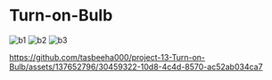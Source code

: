 # Turn-on-Bulb
![b1](https://github.com/tasbeeha000/project-13-Turn-on-Bulb/assets/137652796/efbd3193-4adb-4e93-8bca-a0a921c50f66)
![b2](https://github.com/tasbeeha000/project-13-Turn-on-Bulb/assets/137652796/58294656-2413-49c8-8dd0-2ed9eac1f4f9)
![b3](https://github.com/tasbeeha000/project-13-Turn-on-Bulb/assets/137652796/307798f0-a187-43c9-a452-fefaaab4a9e2)

https://github.com/tasbeeha000/project-13-Turn-on-Bulb/assets/137652796/30459322-10d8-4c4d-8570-ac52ab034ca7
